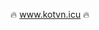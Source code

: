 <p align="center">
  🔥 <a href="https://www.kotvn.icu/" target="_blank">www.kotvn.icu</a> 🔥
</p>

<!-- <p align="center">
<img align="center" src="https://github-readme-stats.vercel.app/api?username=KienVu1504&amp;bg_color=30,e96443,904e95&amp;title_color=fff&amp;text_color=fff&show_icons=true&hide_border=true&icon_color=FFFFFF&include_all_commits=true&count_private=true" alt="Kien Vu's github stats" />
</p> -->

<!-- <p align="center">
  <img align="center" src="https://github-readme-stats.vercel.app/api/top-langs/?username=KienVu1504&layout=compact&langs_count=8&amp;bg_color=30,e96443,904e95&amp;title_color=fff&amp;text_color=fff&hide_border=true&include_all_commits=true&count_private=true" />
</p> -->

<!-- <p align="center">
  <a href="https://info.flagcounter.com/tGBr"><img src="https://s04.flagcounter.com/count2/tGBr/bg_161B22/txt_FFFFFF/border_161B22/columns_6/maxflags_12/viewers_0/labels_1/pageviews_1/flags_0/percent_0/" alt="Flag Counter" border="0"></a>
</p> -->
<!---
<h3 align="center">
  Welcome to Kien Vu's profile!
  <img src="https://media.giphy.com/media/hvRJCLFzcasrR4ia7z/giphy.gif" width="28">
</h3>

<p align="center">
  <img src="https://readme-typing-svg.herokuapp.com/?lines=%F0%9F%94%B0+I%E2%80%99m+a+newbie.;%F0%9F%91%80+I%E2%80%99m+interested+in+coding;%F0%9F%8C%B1+I%E2%80%99m+currently+learning;%F0%9F%93%AB+How+to+reach+me%3A;Facebook%3A+kienvu.154;Instagram%3A+kienvu154;Discord%3A+KienVu%239348;Linkedin%3A+kienvu154;Twitter%3A+KienVu_154&font=Fira%20Code&center=true&width=440&height=45&color=f75c7e&vCenter=true&size=22">
</p>

<p align="center">
  <a href="https://twitter.com/KienVu_154"><img width="32px" alt="Twitter" title="Twitter" src="https://i.imgur.com/OXZM1L6.png"/></a>
  &#8287;&#8287;&#8287;&#8287;&#8287;
</p>

<p align="center">
    <img alt="total stars" title="Total stars on GitHub" src="https://custom-icon-badges.herokuapp.com/badge/dynamic/json?logo=star&color=55960c&labelColor=488207&label=Stars&style=for-the-badge&query=%24.stars&url=https://api.github-star-counter.workers.dev/user/KienVu1504"/>
    <img alt="followers" title="Follow me on Github" src="https://custom-icon-badges.herokuapp.com/github/followers/KienVu1504?color=236ad3&labelColor=1155ba&style=for-the-badge&logo=person-add&label=Follower&logoColor=white"/>
</p>

## 🔥 Github stats

<p align="center">
<img align="center" src="https://github-readme-stats.vercel.app/api?username=KienVu1504&amp;bg_color=30,e96443,904e95&amp;title_color=fff&amp;text_color=fff&show_icons=true&hide_border=true&icon_color=FFFFFF&include_all_commits=true&count_private=true" alt="Kien Vu's github stats" />
</p>

## 🔥 Streak stats

<p align="center">
    <img title="🔥 Get streak stats for your profile at git.io/streak-stats" alt="DenverCoder1's streak" src="https://github-readme-streak-stats.herokuapp.com?user=KienVu1504&theme=buefy-dark&hide_border=true&date_format=j%20M%5B%20Y%5D&theme=jolly"/>
</p>

## 👨‍💻 Programming languages


<p align="center">
  <img align="center" src="https://github-readme-stats.vercel.app/api/top-langs/?username=KienVu1504&layout=compact&langs_count=8&amp;bg_color=30,e96443,904e95&amp;title_color=fff&amp;text_color=fff&hide_border=true&include_all_commits=true&count_private=true" />
</p>

<b>Note:</b> Top languages is only a metric of the languages my public code consists of and doesn't reflect experience or skill level.

<p align="center">
    <img alt="C" src="https://custom-icon-badges.herokuapp.com/badge/C-03599C.svg?logo=c-in-hexagon&logoColor=white">
    <img alt="C++" src="https://custom-icon-badges.herokuapp.com/badge/C++-9C033A.svg?logo=cpp2&logoColor=white">
    <img alt="C#" src="https://custom-icon-badges.herokuapp.com/badge/C%23-68217A.svg?logo=cs2&logoColor=white">
    <img alt="CSS" src="https://img.shields.io/badge/CSS-1572B6.svg?logo=css3&logoColor=white">
    <img alt="HTML" src="https://img.shields.io/badge/HTML-E34F26.svg?logo=html5&logoColor=white">
    <img alt="Java" src="https://img.shields.io/badge/Java-007396.svg?logo=java&logoColor=white">
    <img alt="JavaScript" src="https://img.shields.io/badge/JavaScript-F7DF1E.svg?logo=javascript&logoColor=black">
    <img alt="PHP" src="https://img.shields.io/badge/PHP-777BB4.svg?logo=php&logoColor=white">
    <img alt="SQL" src="https://custom-icon-badges.herokuapp.com/badge/SQL-025E8C.svg?logo=database&logoColor=white">
</p>

## 🧰 Frameworks and libraries

<p align="center">
    <img alt="Bootstrap" src="https://img.shields.io/badge/Bootstrap-7952B3.svg?logo=bootstrap&logoColor=white">
</p>

## 🗄️ Databases and cloud hosting

<p align="center">
    <img alt="GitHub Pages" src="https://img.shields.io/badge/GitHub%20Pages-327FC7.svg?logo=github&logoColor=white">
    <img alt="Heroku" src="https://img.shields.io/badge/Heroku-430098.svg?logo=heroku&logoColor=white">
    <img alt="MySQL" src="https://img.shields.io/badge/MySQL-00f.svg?logo=mysql&logoColor=white">
</p>

## 💻 Software and tools

<p align="center">
    <img alt="Adobe" src="https://img.shields.io/badge/Adobe-FF0000.svg?logo=adobe&logoColor=white">
    <img alt="Android Studio" src="https://img.shields.io/badge/Android%20Studio-008678.svg?logo=android-studio&logoColor=white">
    <img alt="Git" src="https://img.shields.io/badge/Git-F05033.svg?logo=git&logoColor=white">
    <img alt="Google Sheets" src="https://img.shields.io/badge/Google%20Sheets-34A853.svg?logo=google%20sheets&logoColor=white">
    <img alt="OBS Studio" src="https://img.shields.io/badge/-OBS%20Studio-302E31?logo=obs-studio&logoColor=white">
    <img alt="Stack Overflow" src="https://img.shields.io/badge/-Stack%20Overflow-FE7A16?logo=stack-overflow&logoColor=white">
    <img alt="Visual Studio Code" src="https://img.shields.io/badge/Visual%20Studio%20Code-0078d7.svg?logo=visual-studio-code&logoColor=white">
</p>

## ⚡ Recent GitHub Activity

<!-- https://github.com/ashutosh00710/github-readme-activity-graph -->
<!--
<img alt="KienVu1504's Activity Graph" src="https://activity-graph.herokuapp.com/graph?username=KienVu1504&bg_color=30,e96443,904e95&amp&color=f75c7e&line=F85D7F&point=fff&hide_border=true" />

**About me**
- 🔰 I’m a newbie.
- 👀 I’m interested in coding
- 🌱 I’m currently learning C/C++, C#, Java, HTML, PHP, JavaScript
- 📫 How to reach me:
  + Facebook: kienvu.154
  + Instagram: kienvu154
  + Discord: KienVu#9348
  + Twitter: KienVu_154
  + Linkedin: kienvu154
  + Website: <a href="https://kienvu1504.github.io/">KienVu1504.github.io</a>

<!---
KienVu1504/KienVu1504 is a ✨ special ✨ repository because its `README.md` (this file) appears on your GitHub profile.
You can click the Preview link to take a look at your changes.
--->
